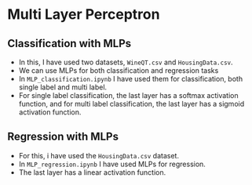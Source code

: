 # Multi Layer Perceptron

## Classification with MLPs
- In this, I have used two datasets, `WineQT.csv` and `HousingData.csv`.
- We can use MLPs for both classification and regression tasks
- In `MLP_classification.ipynb` I have used them for classification, both single label and multi label.
- For single label classification, the last layer has a softmax activation function, and for multi label classification, the last layer has a sigmoid activation function.

## Regression with MLPs
- For this, i have used the `HousingData.csv` dataset.
- In `MLP_regression.ipynb` I have used MLPs for regression.
- The last layer has a linear activation function.